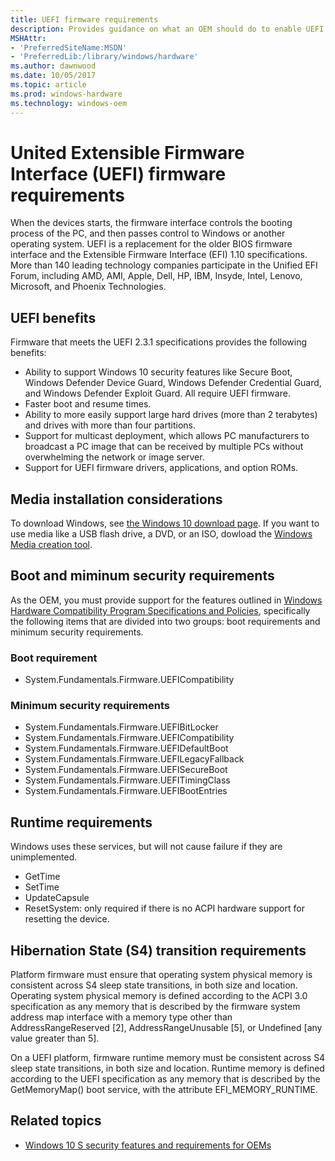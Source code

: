 ```yaml
---
title: UEFI firmware requirements
description: Provides guidance on what an OEM should do to enable UEFI
MSHAttr:
- 'PreferredSiteName:MSDN'
- 'PreferredLib:/library/windows/hardware'
ms.author: dawnwood
ms.date: 10/05/2017
ms.topic: article
ms.prod: windows-hardware
ms.technology: windows-oem
---
```


# United Extensible Firmware Interface (UEFI) firmware requirements
When the devices starts, the firmware interface controls the booting process of the PC, and then passes control to Windows or another operating system.
UEFI is a replacement for the older BIOS firmware interface and the Extensible Firmware Interface (EFI) 1.10 specifications.
More than 140 leading technology companies participate in the Unified EFI Forum, including AMD, AMI, Apple, Dell, HP, IBM, Insyde, Intel, Lenovo, Microsoft, and Phoenix Technologies.

## UEFI benefits
Firmware that meets the UEFI 2.3.1 specifications provides the following benefits:
- Ability to support Windows 10 security features like Secure Boot, Windows Defender Device Guard, Windows Defender Credential Guard, and Windows Defender Exploit Guard. All require UEFI firmware.
- Faster boot and resume times.
- Ability to more easily support large hard drives (more than 2 terabytes) and drives with more than four partitions.
- Support for multicast deployment, which allows PC manufacturers to broadcast a PC image that can be received by multiple PCs without overwhelming the network or image server.
- Support for UEFI firmware drivers, applications, and option ROMs.



## Media installation considerations
To download Windows, see [the Windows 10 download page](https://www.microsoft.com/en-us/software-download/windows10). If you want to use media like a USB flash drive, a DVD, or an ISO, dowload the [Windows Media creation tool](https://www.microsoft.com/en-us/software-download/windows10?d2784474-fdb0-4e9d-9e47-5e88c0e053ec=True). 

## Boot and miminum security requirements
As the OEM, you must provide support for the features outlined in [Windows Hardware Compatibility Program Specifications and Policies](https://docs.microsoft.com/en-us/windows-hardware/design/compatibility/whcp-specifications-policies), specifically the following items that are divided into two groups: boot requirements and minimum security requirements. 

### Boot requirement

- System.Fundamentals.Firmware.UEFICompatibility

### Minimum security requirements

- System.Fundamentals.Firmware.UEFIBitLocker
- System.Fundamentals.Firmware.UEFICompatibility
- System.Fundamentals.Firmware.UEFIDefaultBoot
- System.Fundamentals.Firmware.UEFILegacyFallback
- System.Fundamentals.Firmware.UEFISecureBoot
- System.Fundamentals.Firmware.UEFITimingClass
- System.Fundamentals.Firmware.UEFIBootEntries

## Runtime requirements
Windows uses these services, but will not cause failure if they are unimplemented.
- GetTime
- SetTime
- UpdateCapsule
- ResetSystem: only required if there is no ACPI hardware support for resetting the device.

## Hibernation State (S4) transition requirements
Platform firmware must ensure that operating system physical memory is consistent across S4 sleep state transitions, in both size and location.
Operating system physical memory is defined according to the ACPI 3.0 specification as any memory that is described by the firmware system address map interface with a memory type other than AddressRangeReserved [2], AddressRangeUnusable [5], or Undefined [any value greater than 5].

On a UEFI platform, firmware runtime memory must be consistent across S4 sleep state transitions, in both size and location. Runtime memory is defined according to the UEFI specification as any memory that is described by the GetMemoryMap() boot service, with the attribute EFI_MEMORY_RUNTIME.

## <span id="related_topics"></span>Related topics

- [Windows 10 S security features and requirements for OEMs](https://docs.microsoft.com/en-us/windows-hardware/design/device-experiences/oem-10s-security)